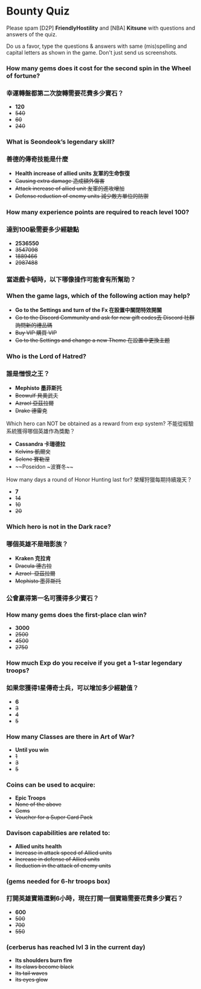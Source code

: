 # Bounty Quiz

Please spam \[D2P\] **FriendlyHostility** and \[NBA\] **Kitsune** with questions and answers of the quiz.

Do us a favor, type the questions & answers with same (mis)spelling and capital letters as shown in the game.
Don't just send us screenshots.

### How many gems does it cost for the second spin in the Wheel of fortune?
### 幸運轉盤都第二次旋轉需要花費多少寶石？
* **120**
* ~~540~~
* ~~60~~
* ~~240~~

### What is Seondeok’s legendary skill?
### 善德的傳奇技能是什麼
* **Health increase of allied units 友軍的生命恢復**
* ~~Causing extra damage 造成額外傷害~~
* ~~Attack increase of allied unit 友軍的進攻增加~~
* ~~Defense reduction of enemy units 減少敵方單位的防禦~~

### How many experience points are required to reach level 100?
### 達到100級需要多少經驗點
* **2536550**
* ~~3547098~~
* ~~1889466~~
* ~~2987488~~

### 當遊戲卡頓時，以下哪像操作可能會有所幫助？
### When the game lags, which of the following action may help?
* **Go to the Settings and turn of the Fx 在設置中關閉特效開關**
* ~~Go to the Discord Community and ask for new gift codes去 Discord 社群詢問新的禮品碼~~
* ~~Buy VIP 購買 VIP~~
* ~~Go to the Settings and change a new Theme 在設置中更換主題~~

### Who is the Lord of Hatred?
### 誰是憎恨之王？
* **Mephisto 墨菲斯托**
* ~~Beowulf 貝奧武夫~~
* ~~Azrael 亞茲拉爾~~
* ~~Drake 德雷克~~

Which hero can NOT be obtained as a reward from exp system? 
不能從經驗系統獲得哪個英雄作為獎勵？
* **Cassandra 卡珊德拉**
* ~~Kelvins 凱爾文~~
* ~~Selene 賽勒涅~~
* ~~Poseidon ~波賽冬~~

How many days a round of Honor Hunting last for?
榮耀狩獵每期持續幾天？
* **7**
* ~~14~~
* ~~10~~
* ~~20~~

### Which hero is not in the Dark race?
### 哪個英雄不是暗影族？
* **Kraken 克拉肯**
* ~~Dracula 德古拉~~
* ~~Azrael  亞茲拉爾~~
* ~~Mephisto 墨菲斯托~~

### 公會贏得第一名可獲得多少寶石？
### How many gems does the first-place clan win?
* **3000**
* ~~2500~~
* ~~4500~~
* ~~2750~~

### How much Exp do you receive if you get a 1-star legendary troops?
### 如果您獲得1星傳奇士兵，可以增加多少經驗值？
* **6**
* ~~3~~
* ~~4~~
* ~~5~~

### How many Classes are there in Art of War?
* **Until you win**
* ~~1~~
* ~~3~~
* ~~5~~

### Coins can be used to acquire:
* **Epic Troops**
* ~~None of the above~~
* ~~Gems~~
* ~~Voucher for a Super Card Pack~~

### Davison capabilities are related to:
* **Allied units health**
* ~~Increase in attack speed of Allied units~~
* ~~Increase in defense of Allied units~~
* ~~Reduction in the attack of enemy units~~

### (gems needed for 6-hr troops box)
### 打開英雄寶箱還剩6小時，現在打開一個寶箱需要花費多少寶石？
* **600**
* ~~500~~
* ~~700~~
* ~~550~~

### (cerberus has reached lvl 3 in the current day)
* **Its shoulders burn fire**
* ~~Its claws become black~~
* ~~Its tail waves~~
* ~~Its eyes glow~~
